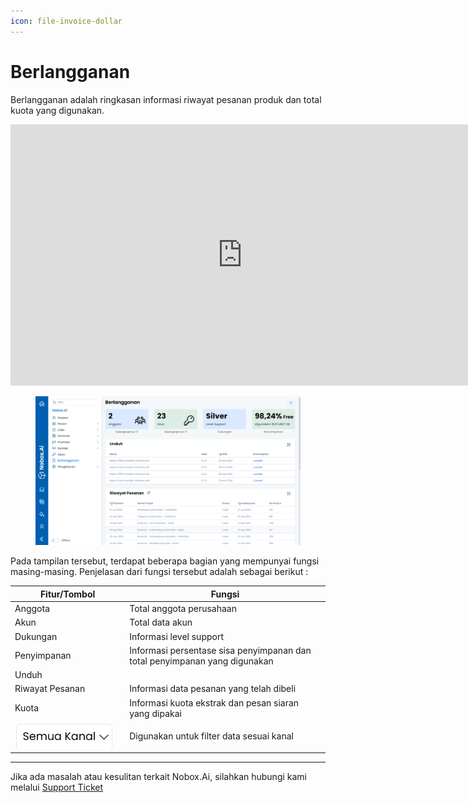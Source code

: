 ```yaml
---
icon: file-invoice-dollar
---
```


# <i class="fa-regular fa-credit-card"></i> Berlangganan

Berlangganan adalah ringkasan informasi riwayat pesanan produk dan total kuota yang digunakan.

<iframe width="742" height="418" src="https://www.youtube.com/embed/ZSXNzmvrxt4" title="Pengenalan Tampilan NoBox" frameborder="0" allow="accelerometer; autoplay; clipboard-write; encrypted-media; gyroscope; picture-in-picture; web-share" referrerpolicy="strict-origin-when-cross-origin" allowfullscreen></iframe>


<figure><img src="../.gitbook/assets/Berlangganan.png" alt=""><figcaption></figcaption></figure>

Pada tampilan tersebut, terdapat beberapa bagian yang mempunyai fungsi masing-masing. Penjelasan dari fungsi tersebut adalah sebagai berikut :

<table><thead><tr><th width="169.20001220703125">Fitur/Tombol</th><th>Fungsi</th></tr></thead><tbody><tr><td>Anggota</td><td>Total anggota perusahaan</td></tr><tr><td>Akun</td><td>Total data akun </td></tr><tr><td>Dukungan</td><td>Informasi level support</td></tr><tr><td>Penyimpanan</td><td>Informasi persentase sisa penyimpanan dan total penyimpanan yang digunakan</td></tr><tr><td>Unduh</td><td> </td></tr><tr><td>Riwayat Pesanan</td><td>Informasi data pesanan yang telah dibeli</td></tr><tr><td>Kuota</td><td>Informasi kuota ekstrak dan pesan siaran yang dipakai </td></tr><tr><td><img src="../.gitbook/assets/1. Semua Kanal.png" alt=""><br></td><td>Digunakan untuk filter data sesuai kanal</td></tr></tbody></table>

***

Jika ada masalah atau kesulitan terkait Nobox.Ai, silahkan hubungi kami melalui [Support Ticket](https://crm.nobox.ai/clients/tickets)
